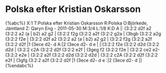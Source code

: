 # Polska efter Kristian Oskarsson

{%abc%}
X:1
T:Polska efter Kristian Oskarsson
R:Polska
O:Björkede, Jämtland
Z: Qaryn Eng - 2011-05-30
M:3/4
L:1/8
K:D
 A |: (3:2:2 d2f a2 (3:2:2 a2 (a | b2) a2 g2 | (3:2:2 f2g (3:2:2 a2f (3:2:2 g2a | (3bgb (3:2:2 a2g (3:2:2 f2e |
(3:2:2 d2f a2 (3:2:2 a2 (a | b2) a2 g2 | (3:2:2 f2g (3:2:2 a2f (3:2:2 d2f |1 (3ece d2- d A:|2 (3ece d2- d e |
|:(3:2:2 f2e (3:2:2 d2d (3:2:2 d2d | (3:2:2 c2A (3:2:2 d2f (3:2:2 e2f | (3geg f2 (3:2:2 f2e | (3:2:2 ce2 e2- (3:2:2 e2e |
(3:2:2 a2f (3:2:2 d2d (3:2:2 d2d | (3:2:2 c2A (3:2:2 d2f (3:2:2 e2f | (3gfg (3:2:2 a2f (3:2:2 d2f |1 (3ece d2- d e :|2 (3ece d2- d |]
{%endabc%}
